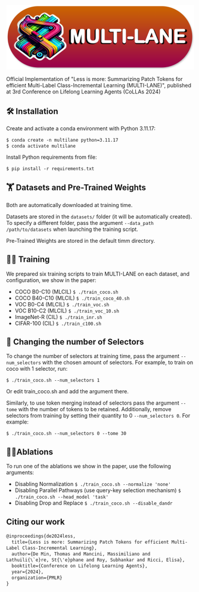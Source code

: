 <p align="center">
    <img src="assets/logo.png" alt="drawing" style="width:1000px;"/>
</p>

Official Implementation of "Less is more: Summarizing Patch Tokens for efficient Multi-Label Class-Incremental Learning (MULTI-LANE)", published at 3rd Conference on Lifelong Learning Agents (CoLLAs 2024)

## 🛠️ Installation
Create and activate a conda environment with Python 3.11.17:
```
$ conda create -n multilane python=3.11.17
$ conda activate multilane
```

Install Python requirements from file:
```
$ pip install -r requirements.txt
```

## 🏋️ Datasets and Pre-Trained Weights
Both are automatically downloaded at training time. 

Datasets are stored in the `datasets/` folder (it will be automatically created). To specify a different folder, pass the argument `--data_path /path/to/datasets` when launching the training script.

Pre-Trained Weights are stored in the default timm directory.

## 🏃‍♀️ Training
We prepared six training scripts to train MULTI-LANE on each dataset, and configuration, we show in the paper:

- COCO B0-C10 (MLCIL) `$ ./train_coco.sh`
- COCO B40-C10 (MLCIL) `$ ./train_coco_40.sh`
- VOC B0-C4 (MLCIL) `$ ./train_voc.sh`
- VOC B10-C2 (MLCIL) `$ ./train_voc_10.sh`
- ImageNet-R (CIL) `$ ./train_inr.sh`
- CIFAR-100 (CIL) `$ ./train_c100.sh`

## 🗿 Changing the number of Selectors
To change the number of selectors at training time, pass the argument `--num_selectors` with the chosen amount of selectors. For example, to train on coco with 1 selector, run:
```
$ ./train_coco.sh --num_selectors 1
```
Or edit train_coco.sh and add the argument there.

Similarly, to use token merging instead of selectors pass the argument `--tome` with the number of tokens to be retained. Additionally, remove selectors from training by setting their quantity to 0 `--num_selectors 0`. For example:
```
$ ./train_coco.sh --num_selectors 0 --tome 30
```

## 🙅‍♀️Ablations
To run one of the ablations we show in the paper, use the following arguments:
- Disabling Normalization `$ ./train_coco.sh --normalize 'none'`
- Disabling Parallel Pathways (use query-key selection mechanism) `$ ./train_coco.sh --head_model 'task'`
- Disabling Drop and Replace `$ ./train_coco.sh --disable_dandr`

## Citing our work
```
@inproceedings{de2024less,
  title={Less is more: Summarizing Patch Tokens for efficient Multi-Label Class-Incremental Learning},
  author={De Min, Thomas and Mancini, Massimiliano and Lathuili{\`e}re, St{\'e}phane and Roy, Subhankar and Ricci, Elisa},
  booktitle={Conference on Lifelong Learning Agents},
  year={2024},
  organization={PMLR}
}
```
